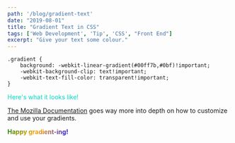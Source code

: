 ```yaml
---
path: '/blog/gradient-text'
date: "2019-08-01"
title: "Gradient Text in CSS"
tags: ['Web Development', 'Tip', 'CSS', "Front End"]
excerpt: "Give your text some colour."
---
```



```
.gradient {
    background: -webkit-linear-gradient(#00ff7b,#0bf)!important;
    -webkit-background-clip: text!important;
    -webkit-text-fill-color: transparent!important;
}
```
<span style="background: -webkit-linear-gradient(#00ff7b,#0bf)!important;
    -webkit-background-clip: text!important;
    -webkit-text-fill-color: transparent!important;">Here's what it looks like!</span>

[The Mozilla Documentation](https://developer.mozilla.org/en-US/docs/Web/CSS/linear-gradient) goes way more into depth on how to customize and use your gradients. 

<span style="background: -webkit-linear-gradient(120deg, blue, orange, green)!important;
    -webkit-background-clip: text!important;
    -webkit-text-fill-color: transparent!important;"><b>Happy gradient-ing!</a></span>